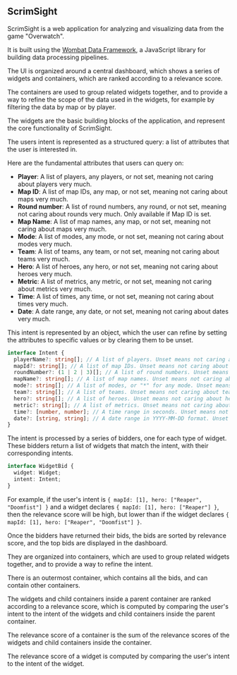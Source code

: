 ## ScrimSight

ScrimSight is a web application for analyzing and visualizing data from the game "Overwatch".

It is built using the [Wombat Data Framework](https://github.com/wombat-data/wombat-data-framework), a JavaScript library for building data processing pipelines.

The UI is organized around a central dashboard, which shows a series of widgets and containers, which are ranked according to a relevance score.

The containers are used to group related widgets together, and to provide a way to refine the scope of the data used in the widgets, for example by filtering the data by map or by player.

The widgets are the basic building blocks of the application, and represent the core functionality of ScrimSight.

The users intent is represented as a structured query: a list of attributes that the user is interested in.

Here are the fundamental attributes that users can query on:

* **Player**: A list of players, any players, or not set, meaning not caring about players very much.
* **Map ID**: A list of map IDs, any map, or not set, meaning not caring about maps very much.
* **Round number**: A list of round numbers, any round, or not set, meaning not caring about rounds very much. Only available if Map ID is set.
* **Map Name**: A list of map names, any map, or not set, meaning not caring about maps very much.
* **Mode**: A list of modes, any mode, or not set, meaning not caring about modes very much.
* **Team**: A list of teams, any team, or not set, meaning not caring about teams very much.
* **Hero**: A list of heroes, any hero, or not set, meaning not caring about heroes very much.
* **Metric**: A list of metrics, any metric, or not set, meaning not caring about metrics very much.
* **Time**: A list of times, any time, or not set, meaning not caring about times very much.
* **Date**: A date range, any date, or not set, meaning not caring about dates very much.

This intent is represented by an object, which the user can refine by setting the attributes to specific values or by clearing them to be unset.

```typescript
interface Intent {
  playerName?: string[]; // A list of players. Unset means not caring about players.
  mapId?: string[]; // A list of map IDs. Unset means not caring about maps.
  roundNumber?: (1 | 2 | 3)[]; // A list of round numbers. Unset means not caring about rounds.
  mapName?: string[]; // A list of map names. Unset means not caring about maps.
  mode?: string[]; // A list of modes, or "*" for any mode. Unset means not caring about modes.
  team?: string[]; // A list of teams. Unset means not caring about teams.
  hero?: string[]; // A list of heroes. Unset means not caring about heroes.
  metric?: string[]; // A list of metrics. Unset means not caring about metrics.
  time?: [number, number]; // A time range in seconds. Unset means not caring about times.
  date?: [string, string]; // A date range in YYYY-MM-DD format. Unset means not caring about dates.
}
```

The intent is processed by a series of bidders, one for each type of widget. These bidders return a list of widgets that match the intent, with their corresponding intents.

```typescript
interface WidgetBid {
  widget: Widget;
  intent: Intent;
}
```

For example, if the user's intent is `{ mapId: [1], hero: ["Reaper", "Doomfist"] }` and a widget declares `{ mapId: [1], hero: ["Reaper"] }`, then the relevance score will be high, but lower than if the widget declares `{ mapId: [1], hero: ["Reaper", "Doomfist"] }`.

Once the bidders have returned their bids, the bids are sorted by relevance score, and the top bids are displayed in the dashboard.

They are organized into containers, which are used to group related widgets together, and to provide a way to refine the intent.

There is an outermost container, which contains all the bids, and can contain other containers.

The widgets and child containers inside a parent container are ranked according to a relevance score, which is computed by comparing the user's intent to the intent of the widgets and child containers inside the parent container.

The relevance score of a container is the sum of the relevance scores of the widgets and child containers inside the container.

The relevance score of a widget is computed by comparing the user's intent to the intent of the widget.

